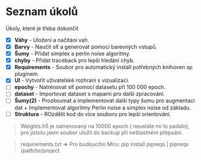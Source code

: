 
# Seznam úkolů

Úkoly, které je třeba dokončit

- [x] **Váhy** - Uložení a načítání vah.
- [x] **Barvy** - Naučit síť a generovat pomocí barevných vstupů.
- [x] **Šumy** - Přidat simplex a perlin noise algoritmy.
- [x] **chyby** - Přidat traceback pro lepší hledání chyb.
- [x] **Requirements** - Soubor pro automatický install potřebných knihoven sp pluginem.
- [x] **UI** - Vytvořit uživatelské rozhraní s vizualizací.
- [ ] **epochy** - Natrénovat síť pomocí datasetu při 100 000 epoch.
- [ ] **dataset** - Importovat dataset s mapami pro další zpracování.
- [ ] **Šumy(2)** - Prozkoumat a implementovat další typy šumu pro augmentaci dat + Implementovat algoritmy Perlin noise a simplex noise od základu.
- [ ] **Struktura** - ROzdělit kod do více souboru pro lepší orientování.

> Weights.h5 je natrenovaný na 10000 epoch ( neustále mi to padalo), pro jistotu jsem soubor uložil do backup při neštastném přepsání.

> requirements.txt  => Pro budoucího Míru:
> pip install pipreqs |
> pipreqs /path/to/project
> 
> 